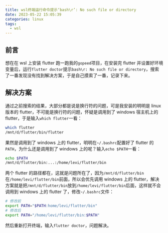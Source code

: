 ```yaml
---
title: wsl终端运行命令提示‘bash\r’: No such file or directory
date: 2023-05-22 15:05:39
categories: linux
tags:
  - wsl
---
```


## 前言

想在在 wsl 上安装 flutter 跑一跑我的`gopeed`项目，在安装完 flutter 并设置好环境变量后，运行`flutter doctor`提示`bash\r: No such file or directory`，搜索了一番发现没有找到解决方案，于是自己摸索了一番，记录下来。

<!--more-->

## 解决方案

通过之前搜索的结果，大部分都是说是换行符的问题，可是我安装的明明是 linux 版本的 flutter，不可能是换行符的问题，怀疑是调用到了 windows 宿主机上的 flutter，于是输入`which flutter`一看：

```bash
which flutter
/mnt/d/flutter/bin/flutter
```

果然是调用到了 windows 上的 flutter，明明在`~/.bashrc`配置好了 flutter 的`PATH`，为什么还是调用到了 windows 上的呢？输入`echo $PATH`一看：

```bash
echo $PATH
/mnt/d/flutter/bin:...:/home/levi/flutter/bin
```

两个 flutter 的路径都在，这就是问题所在了，因为`/mnt/d/flutter/bin`在`/home/levi/flutter/bin`前面，所以会优先调用 windows 上的 flutter，解决方案就是把`/mnt/d/flutter/bin`放到`/home/levi/flutter/bin`后面，这样就不会调用到 windows 上的 flutter 了，修改`~/.bashrc`文件：

```bash
# 修改前
export PATH="$PATH:home/levi/flutter/bin"
# 修改后
export PATH="/home/levi/flutter/bin:$PATH"
```

然后重新打开终端，输入`flutter doctor`，问题解决。